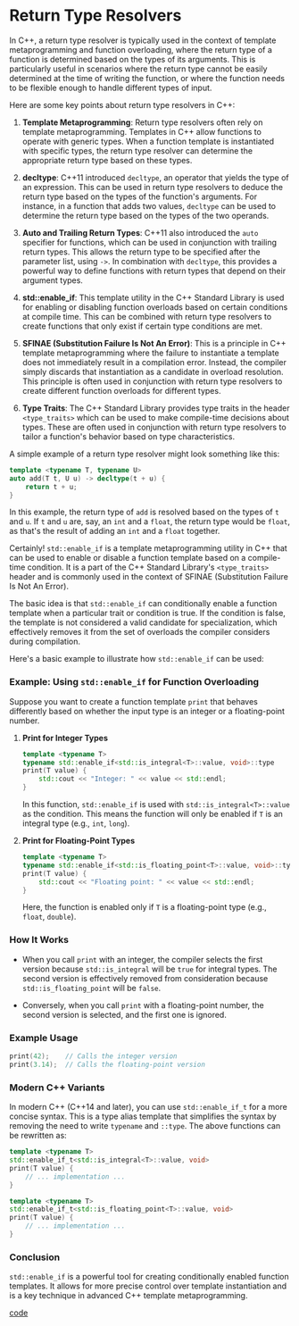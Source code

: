 # Return Type Resolvers

In C++, a return type resolver is typically used in the context of template metaprogramming and function overloading, where the return type of a function is determined based on the types of its arguments. This is particularly useful in scenarios where the return type cannot be easily determined at the time of writing the function, or where the function needs to be flexible enough to handle different types of input.

Here are some key points about return type resolvers in C++:

1. **Template Metaprogramming**: Return type resolvers often rely on template metaprogramming. Templates in C++ allow functions to operate with generic types. When a function template is instantiated with specific types, the return type resolver can determine the appropriate return type based on these types.

2. **decltype**: C++11 introduced `decltype`, an operator that yields the type of an expression. This can be used in return type resolvers to deduce the return type based on the types of the function's arguments. For instance, in a function that adds two values, `decltype` can be used to determine the return type based on the types of the two operands.

3. **Auto and Trailing Return Types**: C++11 also introduced the `auto` specifier for functions, which can be used in conjunction with trailing return types. This allows the return type to be specified after the parameter list, using `->`. In combination with `decltype`, this provides a powerful way to define functions with return types that depend on their argument types.

4. **std::enable_if**: This template utility in the C++ Standard Library is used for enabling or disabling function overloads based on certain conditions at compile time. This can be combined with return type resolvers to create functions that only exist if certain type conditions are met.

5. **SFINAE (Substitution Failure Is Not An Error)**: This is a principle in C++ template metaprogramming where the failure to instantiate a template does not immediately result in a compilation error. Instead, the compiler simply discards that instantiation as a candidate in overload resolution. This principle is often used in conjunction with return type resolvers to create different function overloads for different types.

6. **Type Traits**: The C++ Standard Library provides type traits in the header `<type_traits>` which can be used to make compile-time decisions about types. These are often used in conjunction with return type resolvers to tailor a function's behavior based on type characteristics.

A simple example of a return type resolver might look something like this:

```cpp
template <typename T, typename U>
auto add(T t, U u) -> decltype(t + u) {
    return t + u;
}
```

In this example, the return type of `add` is resolved based on the types of `t` and `u`. If `t` and `u` are, say, an `int` and a `float`, the return type would be `float`, as that's the result of adding an `int` and a `float` together.

Certainly! `std::enable_if` is a template metaprogramming utility in C++ that can be used to enable or disable a function template based on a compile-time condition. It is a part of the C++ Standard Library's `<type_traits>` header and is commonly used in the context of SFINAE (Substitution Failure Is Not An Error).

The basic idea is that `std::enable_if` can conditionally enable a function template when a particular trait or condition is true. If the condition is false, the template is not considered a valid candidate for specialization, which effectively removes it from the set of overloads the compiler considers during compilation.

Here's a basic example to illustrate how `std::enable_if` can be used:

### Example: Using `std::enable_if` for Function Overloading

Suppose you want to create a function template `print` that behaves differently based on whether the input type is an integer or a floating-point number.

1. **Print for Integer Types**

   ```cpp
   template <typename T>
   typename std::enable_if<std::is_integral<T>::value, void>::type 
   print(T value) {
       std::cout << "Integer: " << value << std::endl;
   }
   ```

   In this function, `std::enable_if` is used with `std::is_integral<T>::value` as the condition. This means the function will only be enabled if `T` is an integral type (e.g., `int`, `long`).

2. **Print for Floating-Point Types**

   ```cpp
   template <typename T>
   typename std::enable_if<std::is_floating_point<T>::value, void>::type 
   print(T value) {
       std::cout << "Floating point: " << value << std::endl;
   }
   ```

   Here, the function is enabled only if `T` is a floating-point type (e.g., `float`, `double`).

### How It Works

- When you call `print` with an integer, the compiler selects the first version because `std::is_integral` will be `true` for integral types. The second version is effectively removed from consideration because `std::is_floating_point` will be `false`.
  
- Conversely, when you call `print` with a floating-point number, the second version is selected, and the first one is ignored.

### Example Usage

```cpp
print(42);    // Calls the integer version
print(3.14);  // Calls the floating-point version
```

### Modern C++ Variants

In modern C++ (C++14 and later), you can use `std::enable_if_t` for a more concise syntax. This is a type alias template that simplifies the syntax by removing the need to write `typename` and `::type`. The above functions can be rewritten as:

```cpp
template <typename T>
std::enable_if_t<std::is_integral<T>::value, void> 
print(T value) {
    // ... implementation ...
}

template <typename T>
std::enable_if_t<std::is_floating_point<T>::value, void> 
print(T value) {
    // ... implementation ...
}
```

### Conclusion

`std::enable_if` is a powerful tool for creating conditionally enabled function templates. It allows for more precise control over template instantiation and is a key technique in advanced C++ template metaprogramming.

[code](../src/return_type_resolver.cpp)
